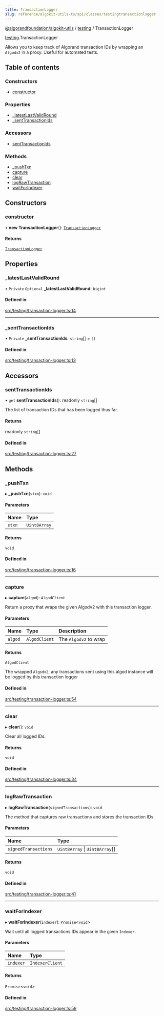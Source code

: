 ```yaml
---
title: TransactionLogger
slug: reference/algokit-utils-ts/api/classes/testingtransactionlogger
---
```

[@algorandfoundation/algokit-utils](/reference/algokit-utils-ts/api/overview) / [testing](/reference/algokit-utils-ts/api/modules/testing/) / TransactionLogger



[testing](/reference/algokit-utils-ts/api/modules/testing/).TransactionLogger

Allows you to keep track of Algorand transaction IDs by wrapping an `Algodv2` in a proxy.
Useful for automated tests.

## Table of contents

### Constructors

- [constructor](#constructor)

### Properties

- [\_latestLastValidRound](#_latestlastvalidround)
- [\_sentTransactionIds](#_senttransactionids)

### Accessors

- [sentTransactionIds](#senttransactionids)

### Methods

- [\_pushTxn](#_pushtxn)
- [capture](#capture)
- [clear](#clear)
- [logRawTransaction](#lograwtransaction)
- [waitForIndexer](#waitforindexer)

## Constructors

### constructor

• **new TransactionLogger**(): [`TransactionLogger`](/reference/algokit-utils-ts/api/classes/testingtransactionlogger/)

#### Returns

[`TransactionLogger`](/reference/algokit-utils-ts/api/classes/testingtransactionlogger/)

## Properties

### \_latestLastValidRound

• `Private` `Optional` **\_latestLastValidRound**: `bigint`

#### Defined in

[src/testing/transaction-logger.ts:14](https://github.com/algorandfoundation/algokit-utils-ts/blob/main/src/testing/transaction-logger.ts#L14)

___

### \_sentTransactionIds

• `Private` **\_sentTransactionIds**: `string`[] = `[]`

#### Defined in

[src/testing/transaction-logger.ts:13](https://github.com/algorandfoundation/algokit-utils-ts/blob/main/src/testing/transaction-logger.ts#L13)

## Accessors

### sentTransactionIds

• `get` **sentTransactionIds**(): readonly `string`[]

The list of transaction IDs that has been logged thus far.

#### Returns

readonly `string`[]

#### Defined in

[src/testing/transaction-logger.ts:27](https://github.com/algorandfoundation/algokit-utils-ts/blob/main/src/testing/transaction-logger.ts#L27)

## Methods

### \_pushTxn

▸ **_pushTxn**(`stxn`): `void`

#### Parameters

| Name | Type |
| :------ | :------ |
| `stxn` | `Uint8Array` |

#### Returns

`void`

#### Defined in

[src/testing/transaction-logger.ts:16](https://github.com/algorandfoundation/algokit-utils-ts/blob/main/src/testing/transaction-logger.ts#L16)

___

### capture

▸ **capture**(`algod`): `AlgodClient`

Return a proxy that wraps the given Algodv2 with this transaction logger.

#### Parameters

| Name | Type | Description |
| :------ | :------ | :------ |
| `algod` | `AlgodClient` | The `Algodv2` to wrap |

#### Returns

`AlgodClient`

The wrapped `Algodv2`, any transactions sent using this algod instance will be logged by this transaction logger

#### Defined in

[src/testing/transaction-logger.ts:54](https://github.com/algorandfoundation/algokit-utils-ts/blob/main/src/testing/transaction-logger.ts#L54)

___

### clear

▸ **clear**(): `void`

Clear all logged IDs.

#### Returns

`void`

#### Defined in

[src/testing/transaction-logger.ts:34](https://github.com/algorandfoundation/algokit-utils-ts/blob/main/src/testing/transaction-logger.ts#L34)

___

### logRawTransaction

▸ **logRawTransaction**(`signedTransactions`): `void`

The method that captures raw transactions and stores the transaction IDs.

#### Parameters

| Name | Type |
| :------ | :------ |
| `signedTransactions` | `Uint8Array` \| `Uint8Array`[] |

#### Returns

`void`

#### Defined in

[src/testing/transaction-logger.ts:41](https://github.com/algorandfoundation/algokit-utils-ts/blob/main/src/testing/transaction-logger.ts#L41)

___

### waitForIndexer

▸ **waitForIndexer**(`indexer`): `Promise`\<`void`\>

Wait until all logged transactions IDs appear in the given `Indexer`.

#### Parameters

| Name | Type |
| :------ | :------ |
| `indexer` | `IndexerClient` |

#### Returns

`Promise`\<`void`\>

#### Defined in

[src/testing/transaction-logger.ts:59](https://github.com/algorandfoundation/algokit-utils-ts/blob/main/src/testing/transaction-logger.ts#L59)